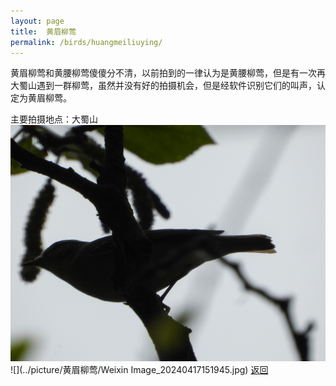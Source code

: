 ```yaml
---
layout: page
title: 	黄眉柳莺
permalink: /birds/huangmeiliuying/
---
```

黄眉柳莺和黄腰柳莺傻傻分不清，以前拍到的一律认为是黄腰柳莺，但是有一次再大蜀山遇到一群柳莺，虽然并没有好的拍摄机会，但是经软件识别它们的叫声，认定为黄眉柳莺。

主要拍摄地点：大蜀山
![](../picture/黄眉柳莺/DSCN3176.jpg)
![](../picture/黄眉柳莺/Weixin Image_20240417151945.jpg)
[返回](../../)
